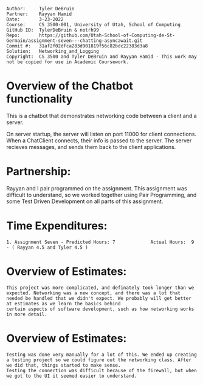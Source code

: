 ```
Author:     Tyler DeBruin
Partner:    Rayyan Hamid
Date:       3-23-2022
Course:     CS 3500-001, University of Utah, School of Computing
GitHub ID:  TylerDeBruin & notrh99
Repo:       https://github.com/Utah-School-of-Computing-de-St-Germain/assignment-seven---chatting-asyncawait.git
Commit #:   31af2f02dfca283d901819f56c82bdc22383d3a8
Solution:   Networking_and_Logging
Copyright:  CS 3500 and Tyler DeBruin and Rayyan Hamid - This work may not be copied for use in Academic Coursework.
```

# Overview of the Chatbot functionality

This is a chatbot that demonstrates networking code between a client and a server.

On server startup, the server will listen on port 11000 for client connections. When a ChatClient connects, their info is passed to the server. The server recieves messages, and sends them back to the client applications.


# Partnership:

Rayyan and I pair programmed on the assignment. This assignment was difficult to understand, so we worked together using Pair Programming, and some Test Driven Development on all parts of this assignment.


# Time Expenditures:

    1. Assignment Seven - Predicted Hours: 7             Actual Hours:  9  - ( Rayyan 4.5 and Tyler 4.5 )


# Overview of Estimates:
    This project was more complicated, and definately took longer than we expected. Networking was a new concept, and there was a lot that needed be handled that we didn't expect. We probably will get better at estimates as we learn the basics behind 
    certain aspects of software development, such as how networking works in more detail.

# Overview of Estimates:
    Testing was done very manually for a lot of this. We ended up creating a testing project so we could figure out the networking class. After we did that, things started to make sense. 
    Testing the connection was difficult because of the firewall, but when we got to the UI it seemed easier to understand.